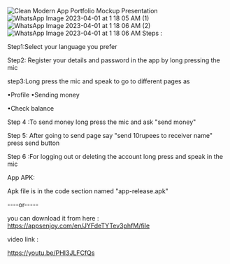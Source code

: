 ![Clean Modern App Portfolio Mockup Presentation](https://user-images.githubusercontent.com/93697313/229268681-7cade899-7094-466b-b7b9-81b6a396520d.png)
![WhatsApp Image 2023-04-01 at 1 18 05 AM (1)](https://user-images.githubusercontent.com/93697313/229268332-7f79e97d-66dd-47d6-b80f-9076641d307f.jpeg)
![WhatsApp Image 2023-04-01 at 1 18 06 AM (2)](https://user-images.githubusercontent.com/93697313/229268351-35171591-b8a2-495b-b09f-34bd14b86495.jpeg)
![WhatsApp Image 2023-04-01 at 1 18 06 AM](https://user-images.githubusercontent.com/93697313/229268355-9696c731-793d-4daf-969f-910d1789114e.jpeg)
Steps :

Step1:Select your language you prefer



Step2: Register your details and password in the app by long pressing the mic


step3:Long press the mic and speak to go to different pages as

•Profile
•Sending money


•Check balance

Step 4 :To send money long press the mic and ask "send money"
 

Step 5: After going to send page say "send 10rupees to receiver name" press send button 

Step 6 :For logging out or deleting the account long press and speak in the mic

App APK:

Apk file is in the code section named "app-release.apk"

----or-----

you can download it from here : https://appsenjoy.com/en/JYFdeTYTev3phfM/file

video link :  

https://youtu.be/PHI3JLFCfQs
